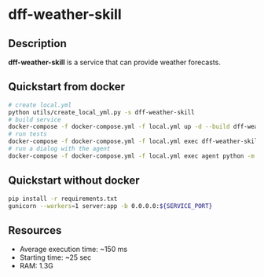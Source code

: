 # dff-weather-skill

## Description

**dff-weather-skill** is a service that can provide weather forecasts.

## Quickstart from docker

```bash
# create local.yml
python utils/create_local_yml.py -s dff-weather-skill
# build service
docker-compose -f docker-compose.yml -f local.yml up -d --build dff-weather-skill
# run tests
docker-compose -f docker-compose.yml -f local.yml exec dff-weather-skill bash test.sh
# run a dialog with the agent
docker-compose -f docker-compose.yml -f local.yml exec agent python -m deeppavlov_agent.run
```

## Quickstart without docker

```bash
pip install -r requirements.txt
gunicorn --workers=1 server:app -b 0.0.0.0:${SERVICE_PORT}
```

## Resources

* Average execution time: ~150 ms
* Starting time: ~25 sec
* RAM: 1.3G
